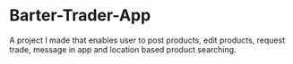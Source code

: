 # Barter-Trader-App
A project I made that enables user to post products, edit products, request trade, message in app and location based product searching.
